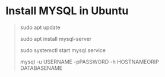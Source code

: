 # Install MYSQL in Ubuntu

> sudo apt update
>
>  sudo apt install mysql-server
> 
> sudo systemctl start mysql.service
> 
> mysql -u USERNAME -pPASSWORD -h HOSTNAMEORIP DATABASENAME

